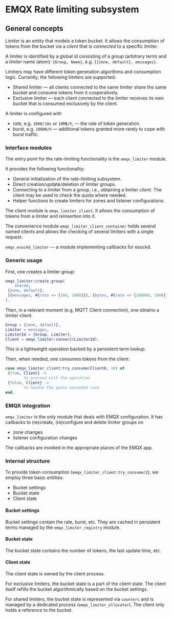 # EMQX Rate limiting subsystem

## General concepts

_Limiter_ is an entity that models a token bucket. It allows the consumption of tokens from the bucket via a _client_ that is _connected_ to a specific limiter.

A limiter is identified by a global id consisting of a _group_ (arbitrary term) and a _limiter_ name (atom):
`{Group, Name}`, e.g. `{{zone, default}, messages}`.

Limiters may have different token generation algorithms and consumption logic. Currently, the following limiters are supported:
* Shared limiter — all clients connected to the same limiter share the same bucket and consume tokens from it cooperatively.
* Exclusive limiter — each client connected to the limiter receives its own bucket that is consumed exclusively by the client.

A limiter is configured with
* _rate_, e.g. `1000/10s` or `10MB/h`, — the rate of token generation.
* _burst_, e.g. `10000/h` — additional tokens granted more rarely to cope with burst traffic.

### Interface modules

The entry point for the rate-limiting functionality is the `emqx_limiter` module.

It provides the following functionality:
* General initialization of the rate-limiting subsystem.
* Direct creation/update/deletion of limiter groups.
* Connecting to a limiter from a group, i.e., obtaining a limiter _client_. The client may be used to check the quota where needed.
* Helper functions to create limiters for zones and listener configurations.

The client module is `emqx_limiter_client`. It allows the consumption of tokens from a limiter and reinsertion into it.

The convenience module `emqx_limiter_client_container` holds several named clients and allows the checking of several limiters with a single request.

`emqx_esockd_limiter` — a module implementing callbacks for esockd.

### Generic usage

First, one creates a limiter group:

```erlang
emqx_limiter:create_group(
    shared,
 {zone, default},
 [{messages, #{rate => {100, 1000}}}, {bytes, #{rate => {100000, 1000}}}]
).
```

Then, in a relevant moment (e.g, MQTT Client connection), one obtains a limiter client:

```erlang
Group = {zone, default},
Limiter = messages,
LimiterId = {Group, Limiter},
Client = emqx_limiter:connect(LimiterId).
```

This is a lightweight operation backed by a persistent term lookup.

Then, when needed, one consumes tokens from the client:

```erlang
case emqx_limiter_client:try_consume(Client0, 10) of
 {true, Client} ->
        %% proceed with the operation
 {false, Client} ->
        %% handle the quota exceeded case
end.
```

### EMQX integration

`emqx_limiter` is the only module that deals with EMQX configuration. It has callbacks to (re)create, (re)configure and delete limiter groups on
* zone changes
* listener configuration changes

The callbacks are invoked in the appropriate places of the EMQX app.

### Internal structure

To provide token consumption (`emqx_limiter_client:try_consume/2`), we employ three basic entities:
* Bucket settings
* Bucket state
* Client state

#### Bucket settings
Bucket settings contain the rate, burst, etc. They are cached in persistent terms managed by the `emqx_limiter_registry` module.

#### Bucket state

The bucket state contains the number of tokens, the last update time, etc.

#### Client state

The client state is owned by the client process.

For exclusive limiters, the bucket state is a part of the client state. The client itself refills the bucket algorithmically based on the bucket settings.

For shared limiters, the bucket state is represented via `counters` and is managed by a dedicated process (`emqx_limiter_allocator`). The client only holds a reference to the bucket.
